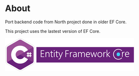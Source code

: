 ﻿# About

Port backend code from North project done in older EF Core.

This project uses the lastest version of EF Core.

![img](assets/image.png)
